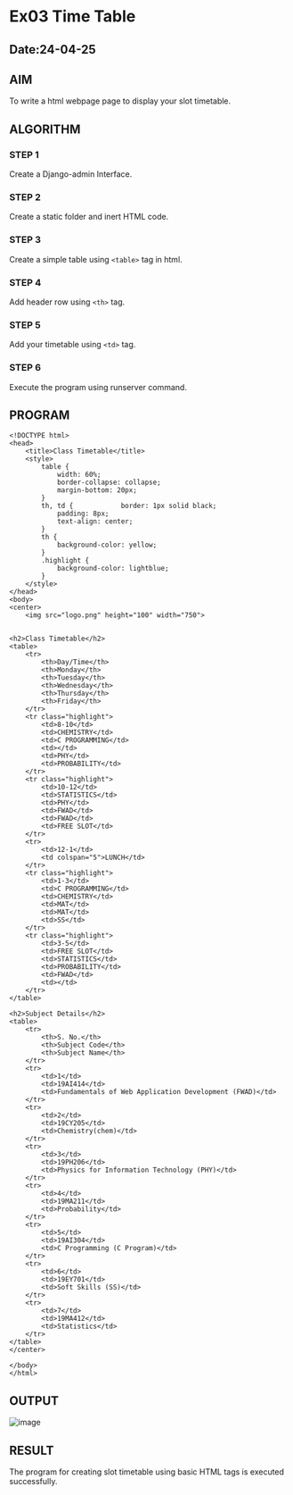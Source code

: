# Ex03 Time Table
## Date:24-04-25

## AIM
To write a html webpage page to display your slot timetable.

## ALGORITHM
### STEP 1
Create a Django-admin Interface.

### STEP 2
Create a static folder and inert HTML code.

### STEP 3
Create a simple table using ```<table>``` tag in html.

### STEP 4
Add header row using ```<th>``` tag.

### STEP 5
Add your timetable using ```<td>``` tag.

### STEP 6
Execute the program using runserver command.

## PROGRAM 
```
<!DOCTYPE html>
<head>
    <title>Class Timetable</title>
    <style>
        table {
            width: 60%;
            border-collapse: collapse;
            margin-bottom: 20px;
        }
        th, td {            border: 1px solid black;
            padding: 8px;
            text-align: center;
        }
        th {
            background-color: yellow;
        }
        .highlight {
            background-color: lightblue;
        }
    </style>
</head>
<body>
<center>
    <img src="logo.png" height="100" width="750">

    
<h2>Class Timetable</h2>
<table>
    <tr>
        <th>Day/Time</th>
        <th>Monday</th>
        <th>Tuesday</th>
        <th>Wednesday</th>
        <th>Thursday</th>
        <th>Friday</th>
    </tr>
    <tr class="highlight">
        <td>8-10</td>
        <td>CHEMISTRY</td>
        <td>C PROGRAMMING</td>
        <td></td>
        <td>PHY</td>
        <td>PROBABILITY</td>
    </tr>
    <tr class="highlight">
        <td>10-12</td>
        <td>STATISTICS</td>
        <td>PHY</td>
        <td>FWAD</td>
        <td>FWAD</td>
        <td>FREE SLOT</td>
    </tr>
    <tr>
        <td>12-1</td>
        <td colspan="5">LUNCH</td>
    </tr>
    <tr class="highlight">
        <td>1-3</td>
        <td>C PROGRAMMING</td>
        <td>CHEMISTRY</td>
        <td>MAT</td>
        <td>MAT</td>
        <td>SS</td>
    </tr>
    <tr class="highlight">
        <td>3-5</td>
        <td>FREE SLOT</td>
        <td>STATISTICS</td>
        <td>PROBABILITY</td>
        <td>FWAD</td>
        <td></td>
    </tr>
</table>

<h2>Subject Details</h2>
<table>
    <tr>
        <th>S. No.</th>
        <th>Subject Code</th>
        <th>Subject Name</th>
    </tr>
    <tr>
        <td>1</td>
        <td>19AI414</td>
        <td>Fundamentals of Web Application Development (FWAD)</td>
    </tr>
    <tr>
        <td>2</td>
        <td>19CY205</td>
        <td>Chemistry(chem)</td>
    </tr>
    <tr>
        <td>3</td>
        <td>19PH206</td>
        <td>Physics for Information Technology (PHY)</td>
    </tr>
    <tr>
        <td>4</td>
        <td>19MA211</td>
        <td>Probability</td>
    </tr>
    <tr>
        <td>5</td>
        <td>19AI304</td>
        <td>C Programming (C Program)</td>
    </tr>
    <tr>
        <td>6</td>
        <td>19EY701</td>
        <td>Soft Skills (SS)</td>
    </tr>
    <tr>
        <td>7</td>
        <td>19MA412</td>
        <td>Statistics</td>
    </tr>
</table>
</center>

</body>
</html>
```
## OUTPUT

![image](https://github.com/user-attachments/assets/7c1ebdaf-4028-4607-81cb-5c45d10f98f8)


## RESULT
The program for creating slot timetable using basic HTML tags is executed successfully.
